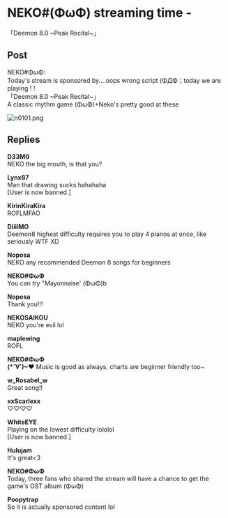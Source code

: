 # NEKO#(ΦωΦ) streaming time -
 「Deemon 8.0 ~Peak Recital~」
## Post
NEKO#ΦωΦ:<br>
Today's stream is sponsored by....oops wrong script (ΦДΦ；today we are playing ! !<br>
「Deemon 8.0 ~Peak Recital~」<br>
A classic rhythm game (ΦωΦ)+Neko's pretty good at these

![n0101.png](im_posts/NEKO#ΦωΦ/attachments/n0101.png)
## Replies
**D33M0**<br>
NEKO the big mouth, is that you?

**Lynx87**<br>
Man that drawing sucks hahahaha <br>
[User is now banned.]

**KirinKiraKira**<br>
ROFLMFAO

**DiiiiMO**<br>
Deemon8 highest difficulty requires you to play 4 pianos at once, like seriously WTF XD

**Noposa**<br>
NEKO any recommended Deemon 8 songs for beginners

**NEKO#ΦωΦ**<br>
You can try "Mayonnaise' (ΦωΦ)b

**Noposa**<br>
Thank you!!!

**NEKOSAIKOU**<br>
NEKO you're evil lol

**maplewing**<br>
ROFL

**NEKO#ΦωΦ**<br>
**(\*´∀`)~♥** Music is good as always, charts are beginner friendly too~

**w_Rosabel_w**<br>
Great song!!

**xxScarlexx**<br>
♡♡♡♡

**WhiteEYE**<br>
Playing on the lowest difficulty lololol<br>
[User is now banned.]

**Hulujam**<br>
It's great<3

**NEKO#ΦωΦ**<br>
Today, three fans who shared the stream will have a chance to get the game's OST album (ΦωΦ)

**Poopytrap**<br>
So it is actually sponsored content lol


